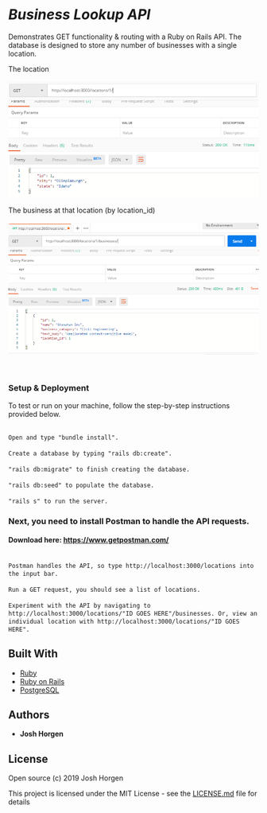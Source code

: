 # _Business Lookup API_

Demonstrates GET functionality & routing with a Ruby on Rails API. The database is designed to store any number of businesses with a single location.

The location<br/><br/>
![](assets/location.png)

The business at that location (by location_id)<br/><br/>
![](assets/business.png)

<br/>

### Setup & Deployment

To test or run on your machine, follow the step-by-step instructions provided below.

```

Open and type "bundle install".

Create a database by typing "rails db:create".

"rails db:migrate" to finish creating the database.

"rails db:seed" to populate the database.

"rails s" to run the server.

```

### Next, you need to install Postman to handle the API requests. 

#### Download here: https://www.getpostman.com/

```

Postman handles the API, so type http://localhost:3000/locations into the input bar.

Run a GET request, you should see a list of locations.

Experiment with the API by navigating to http://localhost:3000/locations/"ID GOES HERE"/businesses. Or, view an individual location with http://localhost:3000/locations/"ID GOES HERE".

```

## Built With

* [Ruby](https://www.ruby-lang.org/en/)
* [Ruby on Rails](https://rubyonrails.org/)
* [PostgreSQL](https://www.postgresql.org/)

## Authors

* **Josh Horgen**

## License

Open source (c) 2019 Josh Horgen

This project is licensed under the MIT License - see the [LICENSE.md](LICENSE.md) file for details
